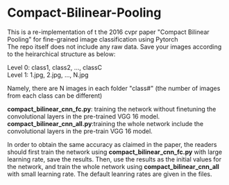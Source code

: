 # Compact-Bilinear-Pooling
This is a re-implementation of t the 2016 cvpr paper "Compact Bilinear Pooling" for fine-grained image classification using Pytorch  
The repo itself does not include any raw data. Save your images according to the heirarchical structure as below:

Level 0: class1, class2, ..., classC  
Level 1: 1.jpg, 2.jpg, ..., N.jpg

Namely, there are N images in each folder "class#" (the number of images from each class can be different)


**compact_bilinear_cnn_fc.py**: training the network without finetuning the convolutional layers in the pre-trained VGG 16 model.
**compact_bilinear_cnn_all.py**:training the whole network include the convolutional layers in the pre-train VGG 16 model.

In order to obtain the same accuracy as claimed in the paper, the readers should first train the network using **compact_bilinear_cnn_fc.py** with large learning rate, save the results. Then, use the results as the initial values for the network, and train the whole network using **compact_bilinear_cnn_all** with small learning rate. The default leanring rates are given in the files.
